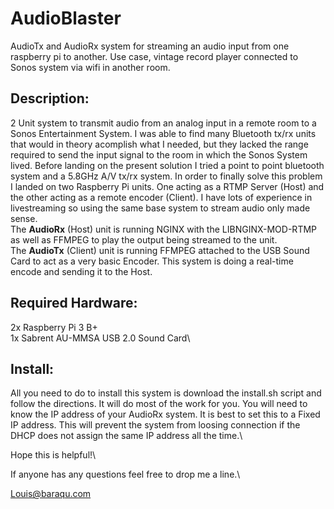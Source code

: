 # AudioBlaster
AudioTx and AudioRx system for streaming an audio input from one raspberry pi to another. Use case, vintage record player connected to Sonos system via wifi in another room.

## Description:
2 Unit system to transmit audio from an analog input in a remote room to a Sonos Entertainment System. I was able to find many Bluetooth tx/rx units that would in theory acomplish what I needed, but they lacked the range required to send the input signal to the room in which the Sonos System lived. Before landing on the present solution I tried a point to point bluetooth system and a 5.8GHz A/V tx/rx system. In order to finally solve this problem I landed on two Raspberry Pi units. One acting as a RTMP Server (Host) and the other acting as a remote encoder (Client). I have lots of experience in livestreaming so using the same base system to stream audio only made sense.\
  The **AudioRx** (Host) unit is running NGINX with the LIBNGINX-MOD-RTMP as well as FFMPEG to play the output being streamed to the unit. \
  The **AudioTx** (Client) unit is running FFMPEG attached to the USB Sound Card to act as a very basic Encoder. This system is doing a real-time encode and sending it to the Host. 

## Required Hardware:
  2x Raspberry Pi 3 B+\
  1x Sabrent AU-MMSA USB 2.0 Sound Card\
  
## Install:
  All you need to do to install this system is download the install.sh script and follow the directions. It will do most of the work for you. You will need to know the IP address of your AudioRx system. It is best to set this to a Fixed IP address. This will prevent the system from loosing connection if the DHCP does not assign the same IP address all the time.\
  
Hope this is helpful!\

If anyone has any questions feel free to drop me a line.\

Louis@baraqu.com
